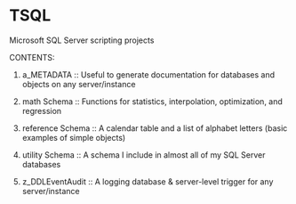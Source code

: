 # TSQL
Microsoft SQL Server scripting projects 


CONTENTS: 


1. a_METADATA :: Useful to generate documentation for databases and objects on any server/instance 


2. math Schema :: Functions for statistics, interpolation, optimization, and regression 


3. reference Schema :: A calendar table and a list of alphabet letters (basic examples of simple objects) 


4. utility Schema :: A schema I include in almost all of my SQL Server databases 


5. z_DDLEventAudit :: A logging database & server-level trigger for any server/instance 


